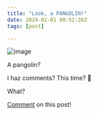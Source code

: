```yaml
---
title: "Look, a PANGOLIN!"
date: 2019-02-01 00:52:26Z
tags: [post]

---
```


![image](https://user-images.githubusercontent.com/11719160/52381879-1c873100-2a6b-11e9-993a-0e828c47ba7b.png)

A pangolin?

I haz comments? This time? 🤔 

What?

[Comment](https://github.com/jcansdale/jcansdale.github.io/issues/1) on this post!